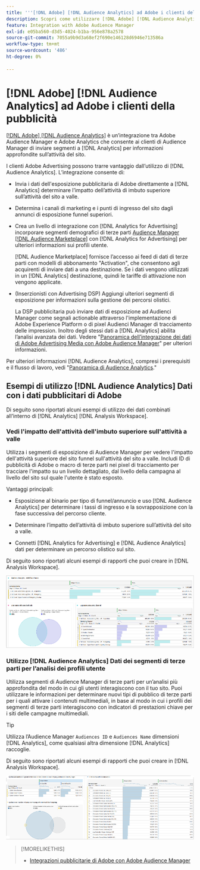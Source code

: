 ```yaml
---
title: '''[!DNL Adobe] [!DNL Audience Analytics] ad Adobe i clienti della pubblicità'
description: Scopri come utilizzare [!DNL Adobe] [!DNL Audience Analytics] per i casi di utilizzo pubblicitario
feature: Integration with Adobe Audience Manager
exl-id: e05ba560-d3d5-4024-b1ba-956e878a2578
source-git-commit: 7055a9b9d3a68ef2f690e146128d6946e713586a
workflow-type: tm+mt
source-wordcount: '486'
ht-degree: 0%

---
```


# [!DNL Adobe] [!DNL Audience Analytics] ad Adobe i clienti della pubblicità

[[!DNL Adobe] [!DNL Audience Analytics]](https://experienceleague.adobe.com/docs/analytics/integration/audience-analytics/mc-audiences-aam.html) è un’integrazione tra Adobe Audience Manager e Adobe Analytics che consente ai clienti di Audience Manager di inviare segmenti a [!DNL Analytics] per informazioni approfondite sull’attività del sito.

I clienti Adobe Advertising possono trarre vantaggio dall’utilizzo di [!DNL Audience Analytics]. L’integrazione consente di:

* Invia i dati dell&#39;esposizione pubblicitaria di Adobe direttamente a [!DNL Analytics] determinare l’impatto dell’attività di imbuto superiore sull’attività del sito a valle.

* Determina i canali di marketing e i punti di ingresso del sito dagli annunci di esposizione funnel superiori.

* Crea un livello di integrazione con [!DNL Analytics for Advertising] incorporare segmenti demografici di terze parti [Audience Manager [!DNL Audience Marketplace]](https://experienceleague.adobe.com/docs/audience-manager/user-guide/features/audience-marketplace/audience-marketplace.html) con [!DNL Analytics for Advertising] per ulteriori informazioni sui profili utente.

   [!DNL Audience Marketplace] fornisce l’accesso ai feed di dati di terze parti con modelli di abbonamento &quot;Activation&quot;, che consentono agli acquirenti di inviare dati a una destinazione. Se i dati vengono utilizzati in un [!DNL Analytics] destinazione, quindi le tariffe di attivazione non vengono applicate.

* (Inserzionisti con Advertising DSP) Aggiungi ulteriori segmenti di esposizione per informazioni sulla gestione dei percorsi olistici.

   La DSP pubblicitaria può inviare dati di esposizione ad Audienci Manager come segnali actionable attraverso l&#39;implementazione di Adobe Experience Platform o di pixel Audienci Manager di tracciamento delle impression. Inoltro degli stessi dati a [!DNL Analytics] abilita l’analisi avanzata dei dati. Vedere &quot;[Panoramica dell’integrazione dei dati di Adobe Advertising Media con Adobe Audience Manager](/help/integrations/audience-manager/media-data-integration/overview.md)&quot; per ulteriori informazioni.

Per ulteriori informazioni [!DNL Audience Analytics], compresi i prerequisiti e il flusso di lavoro, vedi &quot;[Panoramica di Audience Analytics](https://experienceleague.adobe.com/docs/analytics/integration/audience-analytics/mc-audiences-aam.html).&quot;

## Esempi di utilizzo [!DNL Audience Analytics] Dati con i dati pubblicitari di Adobe

Di seguito sono riportati alcuni esempi di utilizzo dei dati combinati all’interno di [!DNL Analytics] [!DNL Analysis Workspace].

### Vedi l&#39;impatto dell&#39;attività dell&#39;imbuto superiore sull&#39;attività a valle

Utilizza i segmenti di esposizione di Audience Manager per vedere l&#39;impatto dell&#39;attività superiore del sito funnel sull&#39;attività del sito a valle. Includi ID di pubblicità di Adobe o macro di terze parti nei pixel di tracciamento per tracciare l&#39;impatto su un livello dettagliato, dal livello della campagna al livello del sito sul quale l&#39;utente è stato esposto.

Vantaggi principali:

* Esposizione al binario per tipo di funnel/annuncio e uso [!DNL Audience Analytics] per determinare i tassi di ingresso e la sovrapposizione con la fase successiva del percorso cliente.

* Determinare l’impatto dell’attività di imbuto superiore sull’attività del sito a valle.

* Connetti [!DNL Analytics for Advertising]<!-- which doesn't include the last exposure event --> e [!DNL Audience Analytics] dati <!-- (which includes the user's last exposure event) --> per determinare un percorso olistico sul sito.

Di seguito sono riportati alcuni esempi di rapporti che puoi creare in [!DNL Analysis Workspace].

![Vedere l&#39;impatto dell&#39;attività di funnel superiore sull&#39;attività di sito a valle](/help/integrations/assets/audience-analytics-upper-funnel-exposure.png)

### Utilizzo [!DNL Audience Analytics] Dati dei segmenti di terze parti per l’analisi dei profili utente

Utilizza segmenti di Audience Manager di terze parti per un’analisi più approfondita del modo in cui gli utenti interagiscono con il tuo sito. Puoi utilizzare le informazioni per determinare nuovi tipi di pubblico di terze parti per i quali attivare i contenuti multimediali, in base al modo in cui i profili dei segmenti di terze parti interagiscono con indicatori di prestazioni chiave per i siti delle campagne multimediali.

>[!TIP]
> Utilizza l’Audience Manager `Audiences ID` e `Audiences Name` dimensioni [!DNL Analytics], come qualsiasi altra dimensione [!DNL Analytics] raccoglie.

Di seguito sono riportati alcuni esempi di rapporti che puoi creare in [!DNL Analysis Workspace].

![Utilizzo di segmenti di terze parti per arricchire l’analisi del profilo utente](/help/integrations/assets/audience-analytics-third-party-report.png)

>[!MORELIKETHIS]
>
>* [Integrazioni pubblicitarie di Adobe con Adobe Audience Manager](/help/integrations/audience-manager/overview.md)

